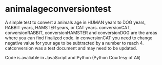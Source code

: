 # animalageconversiontest
A simple test to convert a animals age in HUMAN years to DOG years, RABBIT years, HAMSTER years, or CAT years.
conversionCAT, conversionRABBIT, conversionHAMSTER and conversionDOG are the areas where you can find finalized code. in conversionCAT you need to change negative value for your age to be subtracted by a number to reach 4.
catconversion was a test document and may need to be updated.

Code is avaliable in JavaScript and Python (Python Courtesy of Ali)
